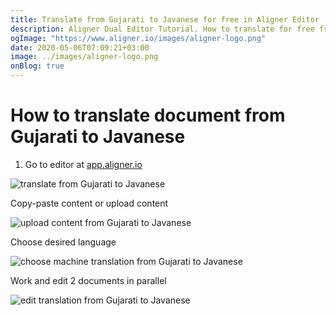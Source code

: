 ```yaml
---
title: Translate from Gujarati to Javanese for free in Aligner Editor
description: Aligner Dual Editor Tutorial. How to translate for free from Gujarati to Javanese. Aligner is multilingual document management platform. 
ogImage: "https://www.aligner.io/images/aligner-logo.png"
date: 2020-05-06T07:09:21+03:00
image: ../images/aligner-logo.png
onBlog: true
---
```


# How to translate document from Gujarati to Javanese

1. Go to editor at [app.aligner.io](https://app.aligner.io "Aligner App web page")

![translate from Gujarati to Javanese](../aligner-blank-editor.png "translate from Gujarati to Javanese")

Copy-paste content or upload content

![upload content from Gujarati to Javanese](../aligner-uploaded-document.png "upload content from Gujarati to Javanese")

Choose desired language

![choose machine translation from Gujarati to Javanese](../aligner-language-dropdown.png "choose machine translation from Gujarati to Javanese")

Work and edit 2 documents in parallel

![edit translation from Gujarati to Javanese](../aligner-double-sitded-editor.png "edit translation from Gujarati to Javanese")

